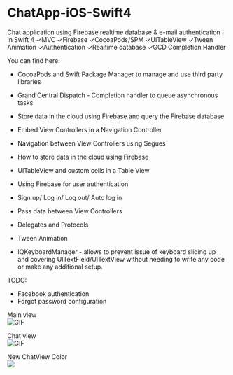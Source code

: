 # ChatApp-iOS-Swift4
Chat application using Firebase realtime database &amp; e-mail authentication | in Swift 4 ✓MVC ✓Firebase ✓CocoaPods/SPM  ✓UITableView ✓Tween Animation ✓Authentication ✓Realtime database ✓GCD Completion Handler

You can find here:

* CocoaPods and Swift Package Manager to manage and use third party libraries
* Grand Central Dispatch - Completion handler to queue asynchronous tasks
* Store data in the cloud using Firebase and query the Firebase database
* Embed View Controllers in a Navigation Controller
* Navigation between View Controllers using Segues
* How to store data in the cloud using Firebase
* UITableView and custom cells in a Table View
* Using Firebase for user authentication
* Sign up/ Log in/ Log out/ Auto log in
* Pass data between View Controllers
* Delegates and Protocols
* Tween Animation

* IQKeyboardManager - allows to prevent issue of keyboard sliding up and covering UITextField/UITextView without needing to write any code or make any additional setup. 

TODO:

* Facebook authentication
* Forgot password configuration

Main view <br>
![GIF](https://s2.gifyu.com/images/Hnet-image.gif) 

Chat view<br>
![GIF](https://s2.gifyu.com/images/Hnet-image-2.gif) 

New ChatView Color<br>
<img src="https://i.imgur.com/T9lMNZF.png">
